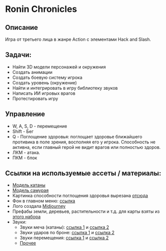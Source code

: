 # Ronin Chronicles
## Описание

Игра от третьего лица в жанре Action с элементами Hack and Slash.  



## Задачи:

* Найти 3D модели персонажей и окружения
* Создать анимации
* Создать боевую систему игрока
* Создать уровень (окружение)
* Найти и интегрировать в игру библиотеку звуков
* Написать ИИ игровых врагов
* Протестировать игру



## Управление

* W, A, S, D - перемещение
* Shift - Бег
* Q - Поглощение здоровья: поглощает здоровье ближайшего противика в поле зрения, восполняя его у игрока. Способность не активна, если главный герой не видит врагов или полностью здоров.
* ЛКМ - атака.
* ПКМ - блок



## Ссылки на используемые ассеты / материалы:

- [Модель катаны](https://skfb.ly/6XAzB)
- [Модель самурая](https://skfb.ly/6VUSJ)
- Картинка способности поглощения здоровья вырезана [отсюда](https://starwars.fandom.com/ru/wiki/%D0%92%D1%8B%D1%81%D0%B0%D1%81%D1%8B%D0%B2%D0%B0%D0%BD%D0%B8%D0%B5_%D0%A1%D0%B8%D0%BB%D1%8B?file=%25D0%2592%25D1%258B%25D1%2581%25D0%25B0%25D1%2581%25D1%258B%25D0%25B2%25D0%25B0%25D0%25BD%25D0%25B8%25D0%25B5.jpg)
- Фон в главном меню: [ссылка](https://kartinkin.net/pics/36522-krasno-chernyj-fon-minimalizm.html)
- Лого создала [Midjourney](https://www.midjourney.com/home/?callbackUrl=%2Fapp%2F)
- Префабы земли, деревьев, растительности и т.д. для карты взяты из [этого набора](https://assetstore.unity.com/packages/3d/environments/low-poly-free-vegetation-kit-176906)
- Звуки:
  - Звуки меча (катаны): [ссылка 1](https://zvukipro.com/oryjie/1087-zvuki-mecha.html) и [ссылка 2](https://zvukipro.com/oryjie/925-zvuki-katany-samurajskij-mech.html)
  - Звуки ударов по броне: [ссылка 1](https://wav-library.net/zvuk-udara-mecha-po-shhitu-vers3-mp3) и [ссылка 2](https://wav-library.net/zvuk-udara-mecha-po-shhitu-mp3)
  - Звуки перемещения: [ссылка 1](https://zvukipro.com/zvukiludei/1167-zvuki-shagov-cheloveka-po-zemle.html) и [ссылка 2](https://zvukipro.com/zvukiludei/192-zvuki-padeniya-cheloveka.html)
  - [Прочее](https://zvukipro.com/audio/556-zvuki-magii.html)

